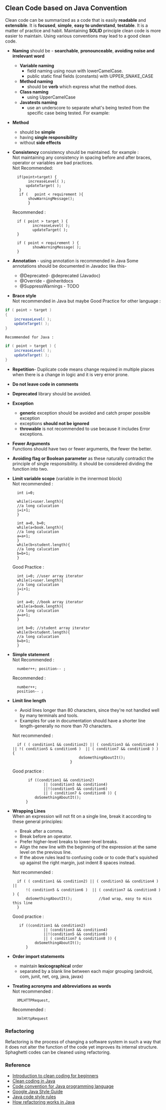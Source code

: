 ﻿


## Clean Code based on Java Convention
Clean code can be summarized as a code that is easily **readable** and **extensible**. It is **focused**, **simple**, **easy to understand**, **testable**. It is a matter of practice and habit. Maintaining **SOLID** principle clean code is more easier to maintain. Using various conventions may lead to a good clean code.  
- **Naming** should be - **searchable**, **pronounceable**, **avoiding noise and irrelevant word**
	- **Variable naming**
		- field naming using noun with lowerCamelCase.
		- public static final fields (constants) with UPPER_SNAKE_CASE
	- **Method naming**
		-  should be **verb** which express what the method does.
	- **Class naming**
		- using UpperCamelCase
	- **Javatests naming**
		- use an underscore to separate what's being tested from the specific case being tested. For example:
		
- **Method**
	- should be **simple**
	- having **single responsibility**
	- without **side effects**
		
- **Consistency**
consistency should be maintained. for example :
<br>Not maintaining any consistency in spacing before and after braces, operator or variables are bad practices.<br>
	Not Recommended:

	    if(point>target) {
	    	 increaseLevel( );
	        updateTarget( );
	     }
	     if	(	point < requirement	){
		     showWarningMessage(); 
		     }
	Recommended :
	

	    if ( point > target ) {
	    	   increaseLevel( );
	    	   updateTarget( );
	    }
	    
	    if ( point < requirement ) {
	    	   showWarningMessage( ); 
	    }


- **Annotation** - using annotation is recommended in Java
Some annotations should be documented in Javadoc like this-
	- @Deprecated- @deprecated (Javadoc)
	- @Override - @inheritdocs
	- @SuppressWarnings - TODO
	
- **Brace style**  
Not recommended in Java but maybe Good Practice for other language :			
```java
if ( point > target ) 
{
	increaseLevel( );
	updateTarget( );
}
```
	Recommended for Java :

```java
if ( point > target ) {
	increaseLevel( );
	updateTarget( );
}
```

- **Repetition**- Duplicate code means change required in multiple places when there is a change in logic and it is very error prone.
- **Do not leave code in comments**
- **Deprecated** library should be avoided.
-  **Exception**
	- **generic** exception should be avoided and catch proper possible exception
	- exceptions **should not be ignored**
	- **throwable** is not recommended to use because it includes Error exceptions.
- **Fewer Arguments**
<br>Functions should have two or fewer arguments, the fewer the better. 
- **Avoiding flag or Boolean parameter** as these naturally contradict the principle of single responsibility. it should be considered dividing the function into two.
- **Limit variable scope** (variable in the innermost block)
<br>Not recommended :

	    int i=0;
	    
	    while(i<user.length){
	    //a long calucation
	    i=i+1;
	    }
	    
	    int a=0, b=0;
	    while(a<book.length){
	    //a long calucation
	    a=a+1;
	    }
	    while(b<student.length){
	    //a long calucation
	    b=b+1;
	    }

	Good Practice :		
	    
	    int i=0; //user array iterator
	    while(i<user.length){
	    //a long calucation
	    i=i+1;
	    }
	    
	    int a=0; //book array iterator
	    while(a<book.length){
	    //a long calucation
	    a=a+1;
	    }

		int b=0; //student array iterator
	    while(b<student.length){
	    //a long calucation
	    b=b+1;
	    }
- **Simple statement**
<br>Not Recommended :

	    number++; position-- ; 

	Recommended :

		number++; 
		position-- ; 

- **Limit line length**
	- Avoid lines longer than 80 characters, since they're not handled well by many terminals and tools.
	- Examples for use in documentation should have a shorter line length-generally no more than 70 characters.

	Not recommended :
		
		if ( ( condition1 && condition2) || ( condition3 && condition4 ) || !( condition5 & condition6 )  || ( condition7 && condition8 ) ) { 
					        	    doSomethingAboutIt();          
					        	}	
	
	

	Good practice : 

		     if ((condition1 && condition2)
	                || (condition3 && condition4)
	                ||!(condition5 && condition6)
	                || ( condition7 & condition8 )) {
	            doSomethingAboutIt();
	        } 

- **Wrapping Lines**
<br>When an expression will not fit on a single line, break it according to these general principles:
	- Break after a comma.
	- Break before an operator.
	- Prefer higher-level breaks to lower-level breaks.
	- Align the new line with the beginning of the expression at the same level on the previous line.
	- If the above rules lead to confusing code or to code that's squished up against the right margin, just indent 8 spaces instead.

	Not recommended :

		if ( ( condition1 && condition2) || ( condition3 && condition4 ) || 
			!( condition5 & condition6 )  || ( condition7 && condition8 ) ) { 
		    doSomethingAboutIt();            //bad wrap, easy to miss this line
		} 
	Good practice : 

	     if ((condition1 && condition2)
	                || (condition3 && condition4)
	                ||!(condition5 && condition6)
	                || ( condition7 & condition8 )) {
	            doSomethingAboutIt();
	        } 

- **Order import statements**
	- maintain **lexicographical** order
	- separated by a blank line between each major grouping (android, com,  junit, net, org, java,  javax)
- **Treating acronyms and abbreviations as words** 
<br>Not recommended :

	    XMLHTTPRequest,

	Recommended :

	    XmlHttpRequest 


### Refactoring
Refactoring is the process of changing a software system in such a way that it does not alter the function of the code yet improves its internal structure. Sphaghetti codes can be cleaned using refactoring.

### Reference
- [Introduction to clean coding for beginners](https://www.freecodecamp.org/news/clean-coding-for-beginners/)
- [Clean coding in Java](https://www.baeldung.com/java-clean-code#:~:text=Broadly,%20clean%20code%20can%20be,tutorial%20how%20this%20builds%20up.)
- [Code convention for Java programming language](https://source.android.com/setup/contribute/code-style#define-fields-in-standard-places)
- [Google Java Style Guide](https://google.github.io/styleguide/javaguide.html)
- [Java code style rules](https://source.android.com/setup/contribute/code-style#define-fields-in-standard-places)
- [How refactoring works in Java](https://codegym.cc/groups/posts/196-how-refactoring-works-in-java) 

